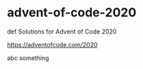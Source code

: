 # advent-of-code-2020
def
Solutions for Advent of Code 2020

https://adventofcode.com/2020

abc
something
